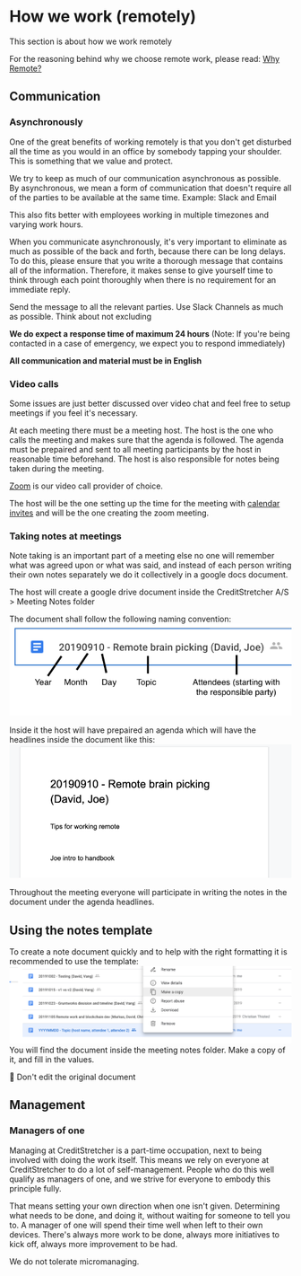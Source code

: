 # How we work (remotely)

This section is about how we work remotely

For the reasoning behind why we choose remote work, please read: [Why Remote?](https://github.com/creditstretcher/handbook/blob/master/why-remote.md)


## Communication

### Asynchronously

One of the great benefits of working remotely is that you don't get disturbed all the time as you would in an office by somebody tapping your shoulder. This is something that we value and protect. 

We try to keep as much of our communication asynchronous as possible. By asynchronous, we mean a form of communication that doesn't require all of the parties to be available at the same time. 
Example: Slack and Email

This also fits better with employees working in multiple timezones and varying work hours.

When you communicate asynchronously, it's very important to eliminate as much as possible of the back and forth, because there can be long delays. To do this, please ensure that you write a thorough message that contains all of the information. Therefore, it makes sense to give yourself time to think through each point thoroughly when there is no requirement for an immediate reply.

Send the message to all the relevant parties. Use Slack Channels as much as possible. Think about not excluding 

**We do expect a response time of maximum 24 hours**
(Note: If you're being contacted in a case of emergency, we expect you to respond immediately)

**All communication and material must be in English**



### Video calls
Some issues are just better discussed over video chat and feel free to setup meetings if you feel it's necessary.

At each meeting there must be a meeting host. The host is the one who calls the meeting and makes sure that the agenda is followed. The agenda must be prepaired and sent to all meeting participants by the host in reasonable time beforehand. The host is also responsible for notes being taken during the meeting. 

[Zoom](https://github.com/creditstretcher/handbook/blob/master/tools.md#zoom) is our video call provider of choice. 

The host will be the one setting up the time for the meeting with [calendar invites](https://github.com/creditstretcher/handbook/blob/master/tools.md#calendar) and will be the one creating the zoom meeting.

### Taking notes at meetings

Note taking is an important part of a meeting else no one will remember what was agreed upon or what was said, and instead of each person writing their own notes separately we do it collectively in a google docs document.

The host will create a google drive document inside the CreditStretcher A/S > Meeting Notes folder

The document shall follow the following naming convention:
![alt Meeting notes naming](https://github.com/creditstretcher/handbook/blob/master/assets/images/meeting-notes-naming.png?raw=true)

Inside it the host will have prepaired an agenda which will have the headlines inside the document like this:
![alt Meeting notes agenda](https://github.com/creditstretcher/handbook/blob/master/assets/images/meeting-notes-agenda.png?raw=true)

Throughout the meeting everyone will participate in writing the notes in the document under the agenda headlines.

## Using the notes template
To create a note document quickly and to help with the right formatting it is recommended to use the template:
![alt Meeting notes template](https://github.com/creditstretcher/handbook/blob/master/assets/images/meeting-notes-template.png?raw=true)
You will find the document inside the meeting notes folder. Make a copy of it, and fill in the values.

🚫 Don't edit the original document 

## Management

### Managers of one

Managing at CreditStretcher is a part-time occupation, next to being involved with doing the work itself. This means we rely on everyone at CreditStretcher to do a lot of self-management. People who do this well qualify as managers of one, and we strive for everyone to embody this principle fully.

That means setting your own direction when one isn't given. Determining what needs to be done, and doing it, without waiting for someone to tell you to. A manager of one will spend their time well when left to their own devices. There's always more work to be done, always more initiatives to kick off, always more improvement to be had.

We do not tolerate micromanaging.
